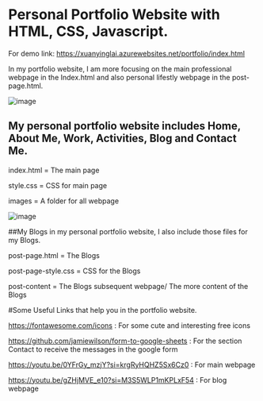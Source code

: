 # Personal Portfolio Website with HTML, CSS, Javascript.
For demo link: https://xuanyinglai.azurewebsites.net/portfolio/index.html


In my portfolio website, I am more focusing on the main professional webpage in the Index.html and also personal lifestly webpage in the post-page.html.




![image](https://github.com/Xuanyinglai/portfolio/assets/147552980/f5a23434-a120-4988-8631-e40e8a9ab4d6)

## My personal portfolio website includes Home, About Me, Work, Activities, Blog and Contact Me.

index.html =  The main page

style.css = CSS for main page

images = A folder for all  webpage





![image](https://github.com/Xuanyinglai/portfolio/assets/147552980/4d5684e8-3b18-4152-8d3f-29a6342d54d0)


##My Blogs in my personal portfolio website, I also include those files for my Blogs. 

post-page.html = The Blogs

post-page-style.css = CSS for the Blogs

post-content = The Blogs subsequent webpage/ The more content of the Blogs


#Some Useful Links that help you in the portfolio website.

https://fontawesome.com/icons : For some cute and interesting free icons

https://github.com/jamiewilson/form-to-google-sheets : For the section Contact to receive the messages in the google form

https://youtu.be/0YFrGy_mzjY?si=krgRyHQHZ5Sx6Cz0 : For main webpage 

https://youtu.be/gZHjMVE_e10?si=M3S5WLP1mKPLxF54 : For blog webpage






